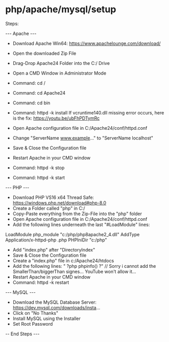 # php/apache/mysql/setup
 
Steps:

--- Apache ---
- Download Apache Win64: https://www.apachelounge.com/download/

- Open the downloaded Zip File
- Drag-Drop Apache24 Folder into the C:/ Drive
- Open a CMD Window in Administrator Mode
- Command: cd /
- Command: cd Apache24
- Command: cd bin
- Command: httpd -k install
If vcruntime140.dll missing error occurs, here is the fix: https://youtu.be/ubFhPDTymRc
- Open Apache configuration file in C:/Apache24/conf/httpd.conf
- Change "ServerName www.example..." to "ServerName localhost"
- Save & Close the Configuration file
- Restart Apache in your CMD window
- Command: httpd -k stop
- Command: httpd -k start

--- PHP ---
- Download PHP VS16 x64 Thread Safe: https://windows.php.net/download#php-8.0
- Create a Folder called "php" in C:/
- Copy-Paste everything from the Zip-File into the "php" folder
- Open Apache configuration file in C:/Apache24/conf/httpd.conf
- Add the following lines underneath the last "#LoadModule" lines:

LoadModule php_module "c:/php/php8apache2_4.dll"
AddType Application/x-httpd-php .php
PHPIniDir "c:/php"

- Add "index.php" after "DirectoryIndex"
- Save & Close the Configuration file
- Create a "index.php" file in c:/Apache24/htdocs
- Add the following lines: " ?php phpinfo() ?" 
// Sorry i cannot add the SmallerThan/biggerThan signes... YouTube won't allow it...
- Restart Apache in your CMD window
- Command: httpd -k restart

--- MySQL ---
- Download the MySQL Database Server: https://dev.mysql.com/downloads/insta...
- Click on "No Thanks"
- Install MySQL using the Installer
- Set Root Password

-- End Steps ---